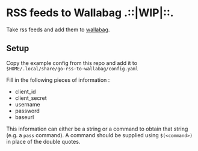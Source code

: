 # RSS feeds to Wallabag .::|WIP|::.

Take rss feeds and add them to [wallabag](https://www.wallabag.it/en).

## Setup

Copy the example config from this repo and add it to `$HOME/.local/share/go-rss-to-wallabag/config.yaml`

Fill in the following pieces of information :

- client_id
- client_secret
- username
- password
- baseurl

This information can either be a string or a command to obtain that string (e.g. a `pass` command). A command should be supplied using `$(<command>)` in place of the double quotes.

